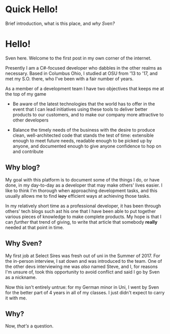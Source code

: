 # Quick Hello!


Brief introduction, what is this place, and _why Sven?_

<!--more-->

# Hello!

Sven here. Welcome to the first post in my own corner of the internet.

Presently I am a C#-focused developer who dabbles in the other realms as necessary.
Based in Columbus Ohio, I studied at OSU from '13 to '17, and met my S.O. there, who I've been
with a fair number of years.

As a member of a development team I have two objectives that keeps me at the top of my game
  - Be aware of the latest technologies that the world has to offer in the event that I can lead initiatives using these tools to deliver
  better products to our customers, and to make our company more attractive to other developers

  - Balance the timely needs of the business with the desire to produce clean, well-architected code that stands the test of time:
  extensible enough to meet future needs, readable enough to be picked up by anyone, and documented enough to give anyone confidence to hop on and contribute

## Why blog?

My goal with this platform is to document some of the things I do, or have done, in my day-to-day as a developer that may make others' lives easier.
I like to think I'm thorough when approaching development tasks, and this usually allows me to find ~~lazy~~ efficient ways at achieving those tasks.

In my relatively short time as a professional developer, it has been through others' tech blogs such ast his one that I have been able to put together
various pieces of knowledge to make complete products. My hope is that I can _further_ that trend of giving, to write that article that somebody **really** needed
at that point in time.

## Why Sven?

My first job at Select Sires was fresh out of uni in the Summer of 2017. For the in-person interview, I sat down and was introduced to the team.
One of the other devs interviewing me was _also_ named Steve, and I, for reasons I'm unsure of, took this opportunity to avoid conflict and said I go by Sven as a nickname.  

Now this isn't entirely untrue: for my German minor in Uni, I went by Sven for the better part of 4 years in all of my classes. I just didn't expect to carry it with me.

## Why?

Now, _that's_ a question.
